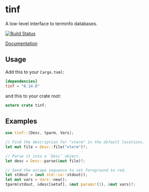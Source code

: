 tinf
====

A low-level interface to terminfo databases.

[![Build Status](https://travis-ci.org/edmccard/tvis.svg?branch=master)](https://travis-ci.org/edmccard/tvis)

[Documentation](https://docs.rs/tinf)

## Usage

Add this to your `Cargo.toml`:

```toml
[dependencies]
tinf = "0.14.0"
```

and this to your crate root:

```rust
extern crate tinf;
```

## Examples

```rust
use tinf::{Desc, tparm, Vars};

// Find the description for "xterm" in the default locations.
let mut file = Desc::file("xterm")?;

// Parse it into a `Desc` object.
let desc = Desc::parse(&mut file)?;

// Send the escape sequence to set foreground to red.
let stdout = &mut std::io::stdout();
let mut vars = Vars::new();
tparm(stdout, &desc[setaf], &mut params!(1), &mut vars)?;
```
